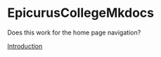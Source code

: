# EpicurusCollegeMkdocs
 
 
 
 
 Does this work for the home page navigation?
 
 [Introduction](docs/Introduction.md)
 
 
